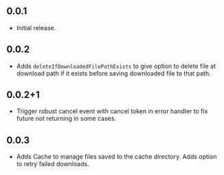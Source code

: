 ## 0.0.1

* Initial release.

## 0.0.2

* Adds `deleteIfDownloadedFilePathExists` to give option to delete file at download path if it exists before saving downloaded file to that path.

## 0.0.2+1

* Trigger robust cancel event with cancel token in error handler to fix future not returning in some cases.

## 0.0.3

* Adds Cache to manage files saved to the cache directory. Adds option to retry failed downloads.